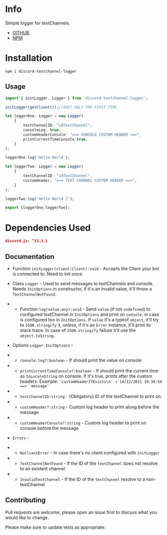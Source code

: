 # Info
Simple logger for textChannels.


- [GITHUB](https://github.com/joaopmi/discord-textchannel-logger) 
- [NPM](https://www.npmjs.com/package/discord-textchannel-logger)

# Installation

```
npm i discord-textchannel-logger
```

## Usage

```typescript
import { initLogger, Logger } from 'discord-textchannel-logger';

initLogger(getClient());//INIT ONLY THE FIRST TIME

let loggerOne: Logger = new Logger(
    {
        textChannelID: "idTextChannel",
        consoleLog: true,
        customHeaderConsole: "=== CONSOLE CUSTOM HEADER ===",
        printCurrentTimeConsole:true,
    }
);

loggerOne.log('Hello World');

let loggerTwo: Logger = new Logger(
    {
        textChannelID: "idTextChannel",
        customHeader: "=== TEXT CHANNEL CUSTOM HEADER ===",
    }
);

loggerTwo.log('Hello World 2');

export {loggerOne,loggerTwo};

```

# Dependencies Used
```json
discord.js: ^13.3.1
```

## Documentation

- Function ```initLogger(client:Client):void``` - Accepts the Client your bot is connected to. Need to init once.

- Class ```Logger``` - Used to send messages to textChannels and console. Needs ```InitOptions``` in constructor, if it's an invalid value, it'll throw a ```TextChannelNotFound```.

- - Function ```log(value:any):void``` - Send ```value``` (if not ```undefined```) to configured textChannel in ```InitOptions``` and print on ```console```, in case is configured too in ```InitOptions```. If ```value``` it's a typeof ```object```, it'll try to ```JSON.stringify``` it, unless, if it's an ```Error``` instance, it'll print its stack trace. In case of ```JSON.stringify``` failure it'll use the ```object.toString```.

- Options ```Logger.InitOptions``` - 
- - ```console.log?:boolean``` - If should print the value on console
- - ```printCurrentTimeConsole?:boolean``` - If should print the current time as ```toLocaleString``` on console. If it's true, prints after the custom headers. Example: ```'customHeaderIfExists\n' + 14/12/2021 10:39:54 ==> 'message'```

- - ```textChannelID:string``` - (Obligatory) ID of the textChannel to print on.
- - ```customHeader?:string``` - Custom log header to print along before the message
- - ```customHeaderConsole?:string``` - Custom log header to print on console before the message

- ```Errors``` - 
- - ```NoClientError``` - In case there's no client configured with ```initLogger```
- - ```TextChannelNotFound``` - If the ID of the ```textChannel``` does not resolve to an existent channel
- - ```InvalidTextChannel``` - If the ID of the ```textChannel``` resolve to a non-textChannel

## Contributing
Pull requests are welcome, please open an issue first to discuss what you would like to change.

Please make sure to update tests as appropriate.